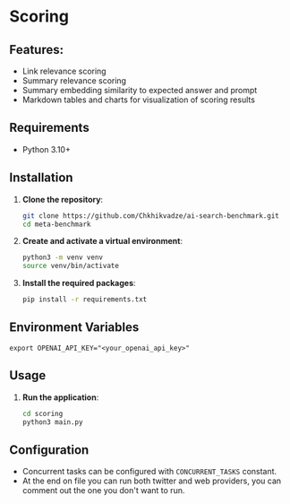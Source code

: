 # Scoring

## Features:

-   Link relevance scoring
-   Summary relevance scoring
-   Summary embedding similarity to expected answer and prompt
-   Markdown tables and charts for visualization of scoring results

## Requirements

-   Python 3.10+

## Installation

1. **Clone the repository**:

    ```bash
    git clone https://github.com/Chkhikvadze/ai-search-benchmark.git
    cd meta-benchmark
    ```

2. **Create and activate a virtual environment**:

    ```bash
    python3 -m venv venv
    source venv/bin/activate
    ```

3. **Install the required packages**:

    ```bash
    pip install -r requirements.txt
    ```

## Environment Variables

```
export OPENAI_API_KEY="<your_openai_api_key>"
```

## Usage

1. **Run the application**:

    ```bash
    cd scoring
    python3 main.py
    ```

## Configuration

-   Concurrent tasks can be configured with `CONCURRENT_TASKS` constant.
-   At the end on file you can run both twitter and web providers, you can comment out the one you don't want to run.
